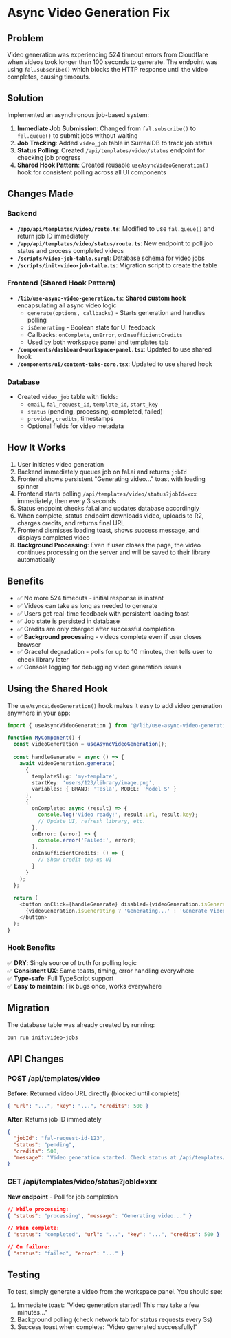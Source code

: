 # Async Video Generation Fix

## Problem
Video generation was experiencing 524 timeout errors from Cloudflare when videos took longer than 100 seconds to generate. The endpoint was using `fal.subscribe()` which blocks the HTTP response until the video completes, causing timeouts.

## Solution
Implemented an asynchronous job-based system:

1. **Immediate Job Submission**: Changed from `fal.subscribe()` to `fal.queue()` to submit jobs without waiting
2. **Job Tracking**: Added `video_job` table in SurrealDB to track job status
3. **Status Polling**: Created `/api/templates/video/status` endpoint for checking job progress
4. **Shared Hook Pattern**: Created reusable `useAsyncVideoGeneration()` hook for consistent polling across all UI components

## Changes Made

### Backend
- **`/app/api/templates/video/route.ts`**: Modified to use `fal.queue()` and return job ID immediately
- **`/app/api/templates/video/status/route.ts`**: New endpoint to poll job status and process completed videos
- **`/scripts/video-job-table.surql`**: Database schema for video jobs
- **`/scripts/init-video-job-table.ts`**: Migration script to create the table

### Frontend (Shared Hook Pattern)
- **`/lib/use-async-video-generation.ts`**: **Shared custom hook** encapsulating all async video logic
  - `generate(options, callbacks)` - Starts generation and handles polling
  - `isGenerating` - Boolean state for UI feedback
  - Callbacks: `onComplete`, `onError`, `onInsufficientCredits`
  - Used by both workspace panel and templates tab
- **`/components/dashboard-workspace-panel.tsx`**: Updated to use shared hook
- **`/components/ui/content-tabs-core.tsx`**: Updated to use shared hook

### Database
- Created `video_job` table with fields:
  - `email`, `fal_request_id`, `template_id`, `start_key`
  - `status` (pending, processing, completed, failed)
  - `provider`, `credits`, timestamps
  - Optional fields for video metadata

## How It Works

1. User initiates video generation
2. Backend immediately queues job on fal.ai and returns `jobId`
3. Frontend shows persistent "Generating video..." toast with loading spinner
4. Frontend starts polling `/api/templates/video/status?jobId=xxx` immediately, then every 3 seconds
5. Status endpoint checks fal.ai and updates database accordingly
6. When complete, status endpoint downloads video, uploads to R2, charges credits, and returns final URL
7. Frontend dismisses loading toast, shows success message, and displays completed video
8. **Background Processing**: Even if user closes the page, the video continues processing on the server and will be saved to their library automatically

## Benefits
- ✅ No more 524 timeouts - initial response is instant
- ✅ Videos can take as long as needed to generate
- ✅ Users get real-time feedback with persistent loading toast
- ✅ Job state is persisted in database
- ✅ Credits are only charged after successful completion
- ✅ **Background processing** - videos complete even if user closes browser
- ✅ Graceful degradation - polls for up to 10 minutes, then tells user to check library later
- ✅ Console logging for debugging video generation issues

## Using the Shared Hook

The `useAsyncVideoGeneration()` hook makes it easy to add video generation anywhere in your app:

```typescript
import { useAsyncVideoGeneration } from '@/lib/use-async-video-generation';

function MyComponent() {
  const videoGeneration = useAsyncVideoGeneration();
  
  const handleGenerate = async () => {
    await videoGeneration.generate(
      {
        templateSlug: 'my-template',
        startKey: 'users/123/library/image.png',
        variables: { BRAND: 'Tesla', MODEL: 'Model S' }
      },
      {
        onComplete: async (result) => {
          console.log('Video ready!', result.url, result.key);
          // Update UI, refresh library, etc.
        },
        onError: (error) => {
          console.error('Failed:', error);
        },
        onInsufficientCredits: () => {
          // Show credit top-up UI
        }
      }
    );
  };
  
  return (
    <button onClick={handleGenerate} disabled={videoGeneration.isGenerating}>
      {videoGeneration.isGenerating ? 'Generating...' : 'Generate Video'}
    </button>
  );
}
```

### Hook Benefits
✅ **DRY**: Single source of truth for polling logic  
✅ **Consistent UX**: Same toasts, timing, error handling everywhere  
✅ **Type-safe**: Full TypeScript support  
✅ **Easy to maintain**: Fix bugs once, works everywhere  

## Migration
The database table was already created by running:
```bash
bun run init:video-jobs
```

## API Changes

### POST /api/templates/video
**Before**: Returned video URL directly (blocked until complete)
```json
{ "url": "...", "key": "...", "credits": 500 }
```

**After**: Returns job ID immediately
```json
{ 
  "jobId": "fal-request-id-123",
  "status": "pending",
  "credits": 500,
  "message": "Video generation started. Check status at /api/templates/video/status"
}
```

### GET /api/templates/video/status?jobId=xxx
**New endpoint** - Poll for job completion
```json
// While processing:
{ "status": "processing", "message": "Generating video..." }

// When complete:
{ "status": "completed", "url": "...", "key": "...", "credits": 500 }

// On failure:
{ "status": "failed", "error": "..." }
```

## Testing
To test, simply generate a video from the workspace panel. You should see:
1. Immediate toast: "Video generation started! This may take a few minutes..."
2. Background polling (check network tab for status requests every 3s)
3. Success toast when complete: "Video generated successfully!"

